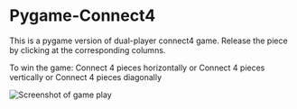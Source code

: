 # Pygame-Connect4
This is a pygame version of dual-player connect4 game.
Release the piece by clicking at the corresponding columns.

To win the game:
Connect 4 pieces horizontally
or Connect 4 pieces vertically
or Connect 4 pieces diagonally

![Screenshot of game play]()
